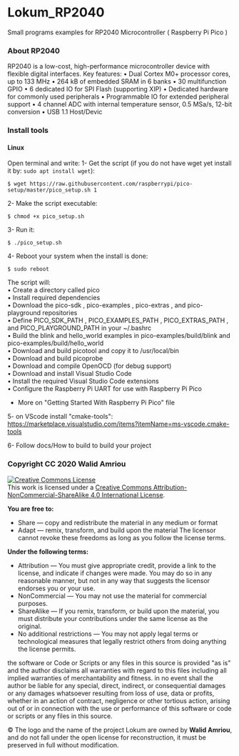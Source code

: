 # Lokum_RP2040
Small programs examples for RP2040 Microcontroller ( Raspberry Pi Pico )

### About RP2040

RP2040 is a low-cost, high-performance microcontroller device with flexible digital interfaces. Key features:
• Dual Cortex M0+ processor cores, up to 133 MHz
• 264 kB of embedded SRAM in 6 banks
• 30 multifunction GPIO
• 6 dedicated IO for SPI Flash (supporting XIP)
• Dedicated hardware for commonly used peripherals
• Programmable IO for extended peripheral support
• 4 channel ADC with internal temperature sensor, 0.5 MSa/s, 12-bit conversion
• USB 1.1 Host/Devic

### Install tools 
#### Linux 
Open terminal and write: 
1- Get the script (if you do not have wget yet install it by: ``` sudo apt install wget ```):
```
$ wget https://raw.githubusercontent.com/raspberrypi/pico-setup/master/pico_setup.sh 1
```
2- Make the script executable:
```
$ chmod +x pico_setup.sh
```
3- Run it:
```
$ ./pico_setup.sh
```
4- Reboot your system when the install is done:
```
$ sudo reboot
```
The script will:  
• Create a directory called pico  
• Install required dependencies  
• Download the pico-sdk , pico-examples , pico-extras , and pico-playground repositories  
• Define PICO_SDK_PATH , PICO_EXAMPLES_PATH , PICO_EXTRAS_PATH , and PICO_PLAYGROUND_PATH in your ~/.bashrc  
• Build the blink and hello_world examples in pico-examples/build/blink and pico-examples/build/hello_world  
• Download and build picotool and copy it to /usr/local/bin  
• Download and build picoprobe  
• Download and compile OpenOCD (for debug support)  
• Download and install Visual Studio Code   
• Install the required Visual Studio Code extensions   
• Configure the Raspberry Pi UART for use with Raspberry Pi Pico   

* More on "Getting Started With Raspberry Pi Pico" file  
 
5- on VScode install "cmake-tools":  
https://marketplace.visualstudio.com/items?itemName=ms-vscode.cmake-tools

6- Follow docs/How to build to build your project


### Copyright CC 2020 Walid Amriou

<a rel="license" href="http://creativecommons.org/licenses/by-nc-sa/4.0/"><img alt="Creative Commons License" style="border-width:0" src="https://i.creativecommons.org/l/by-nc-sa/4.0/88x31.png" /></a><br />This work is licensed under a <a rel="license" href="http://creativecommons.org/licenses/by-nc-sa/4.0/">Creative Commons Attribution-NonCommercial-ShareAlike 4.0 International License</a>.

__You are free to:__
  * Share — copy and redistribute the material in any medium or format
  * Adapt — remix, transform, and build upon the material
The licensor cannot revoke these freedoms as long as you follow the license terms.  

__Under the following terms:__
  * Attribution — You must give appropriate credit, provide a link to the license, and indicate if changes were made. You may do so in any reasonable manner, but not in any way that suggests the licensor endorses you or your use.
  * NonCommercial — You may not use the material for commercial purposes.
  * ShareAlike — If you remix, transform, or build upon the material, you must distribute your contributions under the same license as the original.
  * No additional restrictions — You may not apply legal terms or technological measures that legally restrict others from doing anything the license permits.


the software or Code or Scripts or any files in this source is provided "as is" and the author disclaims all warranties with regard to this files including all implied warranties of merchantability and fitness. in no event shall the author be liable for any special, direct, indirect, or consequential damages or any damages whatsoever resulting from loss of use, data or profits, whether in an action of contract, negligence or other tortious action, arising out of or in connection with the use or performance of this software or code or scripts or any files in this source.

© The logo and the name of the project Lokum are owned by __Walid Amriou__, and do not fall under the open license for reconstruction, it must be preserved in full without modification. 

